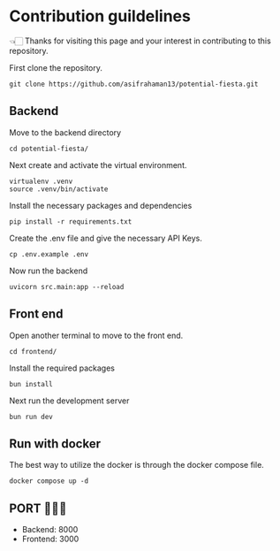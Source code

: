 # Contribution guildelines

👈🏻 Thanks for visiting this page and your interest in contributing to this repository.

First clone the repository.

```
git clone https://github.com/asifrahaman13/potential-fiesta.git
```

## Backend

Move to the backend directory
```
cd potential-fiesta/
```

Next create and activate the virtual environment. 

```
virtualenv .venv
source .venv/bin/activate
```
Install the necessary packages and dependencies

```
pip install -r requirements.txt
```

Create the .env file and give the necessary API Keys.

```
cp .env.example .env
```

Now run the backend 

```
uvicorn src.main:app --reload
```

## Front end 

Open another terminal to move to the front end.

```
cd frontend/
```

Install the required packages

```
bun install
```

Next run the development server

```
bun run dev
```
## Run with docker

The best way to utilize the docker is through the docker compose file.

`docker compose up -d`


## PORT 👨🏻‍🚀

- Backend: 8000
- Frontend: 3000